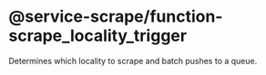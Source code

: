 # @service-scrape/function-scrape_locality_trigger
Determines which locality to scrape and batch pushes to a queue.
